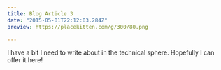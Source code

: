 ```yaml
---
title: Blog Article 3
date: "2015-05-01T22:12:03.284Z"
preview: https://placekitten.com/g/300/80.png

---
```



I have a bit I need to write about in the technical sphere. Hopefully I can offer it here!
